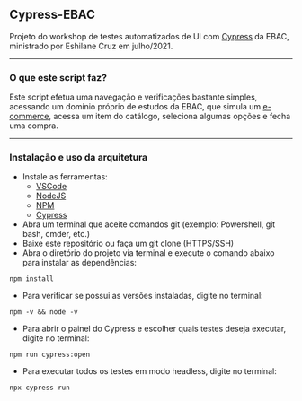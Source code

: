 ## Cypress-EBAC
Projeto do workshop de testes automatizados de UI com [Cypress](https://www.cypress.io/) da EBAC, ministrado por Eshilane Cruz em julho/2021.

-----------------------------------------
### O que este script faz?
Este script efetua uma navegação e verificações bastante simples, acessando um domínio próprio de estudos da EBAC, que simula um [e-commerce](http://lojaebac.ebaconline.art.br/), acessa um item do catálogo, seleciona algumas opções e fecha uma compra.


-----------------------------------------
### Instalação e uso da arquitetura
- Instale as ferramentas:
  - [VSCode](https://code.visualstudio.com/ "VSCode")
  - [NodeJS](https://nodejs.org/en/download/ "NodeJS")
  - [NPM](https://www.npm.com/ "NPM")
  - [Cypress](https://www.npmjs.com/package/cypress/ "Cypress")
- Abra um terminal que aceite comandos git (exemplo: Powershell, git bash, cmder, etc.)
- Baixe este repositório ou faça um git clone (HTTPS/SSH)
- Abra o diretório do projeto via terminal e execute o comando abaixo para instalar as dependências:
```
npm install
```
- Para verificar se possui as versões instaladas, digite no terminal:
```
npm -v && node -v
```

- Para abrir o painel do Cypress e escolher quais testes deseja executar, digite no terminal:
```
npm run cypress:open
```

- Para executar todos os testes em modo headless, digite no terminal:
```
npx cypress run
```